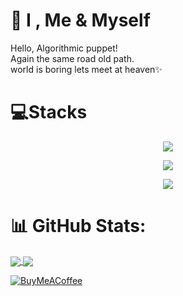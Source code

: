 # 💫 I , Me & Myself
Hello, Algorithmic puppet! <br>Again the same road old path.<br>world is boring lets meet at heaven✨

# 💻Stacks
<p align="center">
 <img src="https://skillicons.dev/icons?i=c,cs,cpp,py,js,ts" />
</p>
<p align="center">
 <img src="https://skillicons.dev/icons?i=html,css,react,redux,nextjs,tailwind,bootstrap" />
</p>
<p align="center">
 <img src="https://skillicons.dev/icons?i=mongodb,mysql,nodejs,express,prisma,firebase,figma,postman" />
</p>

# 📊 GitHub Stats:

<a href="https://github.com/shayaliza" align="center" >
  <img align="center" src="https://github-readme-stats.vercel.app/api/top-langs/?username=shayaliza&layout=pie&theme=rose&border_radius=5" />
  <img align="center" src="https://github-readme-stats.vercel.app/api?username=shayaliza&theme=rose&hide_border=false&include_all_commits=false&count_private=false&hide=contribs,prs&icons=true&rank_icon=github" />
</a>

<!--   ## 💰 You can help me by Donating -->
  [![BuyMeACoffee](https://img.shields.io/badge/Buy%20Me%20a%20Coffee-ffdd00?style=for-the-badge&logo=buy-me-a-coffee&logoColor=black)](https://buymeacoffee.com/shayaliza) 

